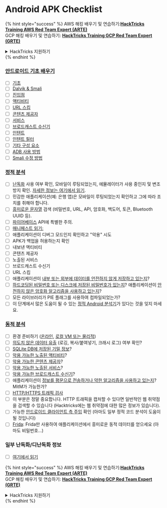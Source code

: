 # Android APK Checklist

{% hint style="success" %}
AWS 해킹 배우기 및 연습하기:<img src="/.gitbook/assets/arte.png" alt="" data-size="line">[**HackTricks Training AWS Red Team Expert (ARTE)**](https://training.hacktricks.xyz/courses/arte)<img src="/.gitbook/assets/arte.png" alt="" data-size="line">\
GCP 해킹 배우기 및 연습하기: <img src="/.gitbook/assets/grte.png" alt="" data-size="line">[**HackTricks Training GCP Red Team Expert (GRTE)**<img src="/.gitbook/assets/grte.png" alt="" data-size="line">](https://training.hacktricks.xyz/courses/grte)

<details>

<summary>HackTricks 지원하기</summary>

* [**구독 계획**](https://github.com/sponsors/carlospolop) 확인하기!
* **💬 [**Discord 그룹**](https://discord.gg/hRep4RUj7f) 또는 [**텔레그램 그룹**](https://t.me/peass)에 참여하거나 **Twitter** 🐦 [**@hacktricks\_live**](https://twitter.com/hacktricks\_live)**를 팔로우하세요.**
* **[**HackTricks**](https://github.com/carlospolop/hacktricks) 및 [**HackTricks Cloud**](https://github.com/carlospolop/hacktricks-cloud) GitHub 리포지토리에 PR을 제출하여 해킹 팁을 공유하세요.**

</details>
{% endhint %}

### [안드로이드 기초 배우기](android-app-pentesting/#2-android-application-fundamentals)

* [ ] [기초](android-app-pentesting/#fundamentals-review)
* [ ] [Dalvik & Smali](android-app-pentesting/#dalvik--smali)
* [ ] [진입점](android-app-pentesting/#application-entry-points)
* [ ] [액티비티](android-app-pentesting/#launcher-activity)
* [ ] [URL 스킴](android-app-pentesting/#url-schemes)
* [ ] [콘텐츠 제공자](android-app-pentesting/#services)
* [ ] [서비스](android-app-pentesting/#services-1)
* [ ] [브로드캐스트 수신기](android-app-pentesting/#broadcast-receivers)
* [ ] [인텐트](android-app-pentesting/#intents)
* [ ] [인텐트 필터](android-app-pentesting/#intent-filter)
* [ ] [기타 구성 요소](android-app-pentesting/#other-app-components)
* [ ] [ADB 사용 방법](android-app-pentesting/#adb-android-debug-bridge)
* [ ] [Smali 수정 방법](android-app-pentesting/#smali)

### [정적 분석](android-app-pentesting/#static-analysis)

* [ ] [난독화](android-checklist.md#some-obfuscation-deobfuscation-information) 사용 여부 확인, 모바일이 루팅되었는지, 에뮬레이터가 사용 중인지 및 변조 방지 확인. [자세한 정보는 여기에서 읽기](android-app-pentesting/#other-checks).
* [ ] 민감한 애플리케이션(예: 은행 앱)은 모바일이 루팅되었는지 확인하고 그에 따라 조치를 취해야 합니다.
* [ ] [흥미로운 문자열](android-app-pentesting/#looking-for-interesting-info) 검색 (비밀번호, URL, API, 암호화, 백도어, 토큰, Bluetooth UUID 등).
* [ ] [파이어베이스](android-app-pentesting/#firebase) API에 특별한 주의.
* [ ] [매니페스트 읽기:](android-app-pentesting/#basic-understanding-of-the-application-manifest-xml)
* [ ] 애플리케이션이 디버그 모드인지 확인하고 "악용" 시도
* [ ] APK가 백업을 허용하는지 확인
* [ ] 내보낸 액티비티
* [ ] 콘텐츠 제공자
* [ ] 노출된 서비스
* [ ] 브로드캐스트 수신기
* [ ] URL 스킴
* [ ] 애플리케이션이 [내부 또는 외부에 데이터를 안전하지 않게 저장하고 있는지](android-app-pentesting/#insecure-data-storage)?
* [ ] [하드코딩된 비밀번호 또는 디스크에 저장된 비밀번호가 있는지](android-app-pentesting/#poorkeymanagementprocesses)? 애플리케이션이 [안전하지 않은 암호화 알고리즘을 사용하고 있는지](android-app-pentesting/#useofinsecureandordeprecatedalgorithms)?
* [ ] 모든 라이브러리가 PIE 플래그를 사용하여 컴파일되었는가?
* [ ] 이 단계에서 많은 도움이 될 수 있는 [정적 Android 분석기](android-app-pentesting/#automatic-analysis)가 있다는 것을 잊지 마세요.

### [동적 분석](android-app-pentesting/#dynamic-analysis)

* [ ] 환경 준비하기 ([온라인](android-app-pentesting/#online-dynamic-analysis), [로컬 VM 또는 물리적](android-app-pentesting/#local-dynamic-analysis))
* [ ] [의도치 않은 데이터 유출](android-app-pentesting/#unintended-data-leakage) (로깅, 복사/붙여넣기, 크래시 로그) 여부 확인?
* [ ] [SQLite DB에 저장된 기밀 정보](android-app-pentesting/#sqlite-dbs)?
* [ ] [악용 가능한 노출된 액티비티](android-app-pentesting/#exploiting-exported-activities-authorisation-bypass)?
* [ ] [악용 가능한 콘텐츠 제공자](android-app-pentesting/#exploiting-content-providers-accessing-and-manipulating-sensitive-information)?
* [ ] [악용 가능한 노출된 서비스](android-app-pentesting/#exploiting-services)?
* [ ] [악용 가능한 브로드캐스트 수신기](android-app-pentesting/#exploiting-broadcast-receivers)?
* [ ] 애플리케이션이 [정보를 평문으로 전송하거나 약한 알고리즘을 사용하고 있는지](android-app-pentesting/#insufficient-transport-layer-protection)? MitM가 가능한가?
* [ ] [HTTP/HTTPS 트래픽 검사](android-app-pentesting/#inspecting-http-traffic)
* [ ] 이 부분은 정말 중요합니다. HTTP 트래픽을 캡처할 수 있다면 일반적인 웹 취약점을 검색할 수 있습니다 (Hacktricks에는 웹 취약점에 대한 많은 정보가 있습니다).
* [ ] 가능한 [안드로이드 클라이언트 측 주입](android-app-pentesting/#android-client-side-injections-and-others) 확인 (아마도 일부 정적 코드 분석이 도움이 될 것입니다)
* [ ] [Frida](android-app-pentesting/#frida): Frida만 사용하여 애플리케이션에서 흥미로운 동적 데이터를 얻으세요 (아마도 비밀번호...)

### 일부 난독화/디난독화 정보

* [ ] [여기에서 읽기](android-app-pentesting/#obfuscating-deobfuscating-code)

{% hint style="success" %}
AWS 해킹 배우기 및 연습하기:<img src="/.gitbook/assets/arte.png" alt="" data-size="line">[**HackTricks Training AWS Red Team Expert (ARTE)**](https://training.hacktricks.xyz/courses/arte)<img src="/.gitbook/assets/arte.png" alt="" data-size="line">\
GCP 해킹 배우기 및 연습하기: <img src="/.gitbook/assets/grte.png" alt="" data-size="line">[**HackTricks Training GCP Red Team Expert (GRTE)**<img src="/.gitbook/assets/grte.png" alt="" data-size="line">](https://training.hacktricks.xyz/courses/grte)

<details>

<summary>HackTricks 지원하기</summary>

* [**구독 계획**](https://github.com/sponsors/carlospolop) 확인하기!
* **💬 [**Discord 그룹**](https://discord.gg/hRep4RUj7f) 또는 [**텔레그램 그룹**](https://t.me/peass)에 참여하거나 **Twitter** 🐦 [**@hacktricks\_live**](https://twitter.com/hacktricks\_live)**를 팔로우하세요.**
* **[**HackTricks**](https://github.com/carlospolop/hacktricks) 및 [**HackTricks Cloud**](https://github.com/carlospolop/hacktricks-cloud) GitHub 리포지토리에 PR을 제출하여 해킹 팁을 공유하세요.**

</details>
{% endhint %}
